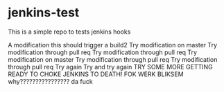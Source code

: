 # jenkins-test
This is a simple repo to tests jenkins hooks

A modification this should trigger a build2
Try modification on master
Try modification through pull req
Try modification through pull req
Try modification on master
Try modification through pull req
Try modification through pull req
Try again
Try and try again
TRY SOME MORE
GETTING READY TO CHOKE JENKINS TO DEATH!
FOK
WERK BLIKSEM
why????????????????
da fuck
